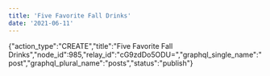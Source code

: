 ```yaml
---
title: 'Five Favorite Fall Drinks'
date: '2021-06-11'
---
```


{"action_type":"CREATE","title":"Five Favorite Fall Drinks","node_id":985,"relay_id":"cG9zdDo5ODU=","graphql_single_name":"post","graphql_plural_name":"posts","status":"publish"}

